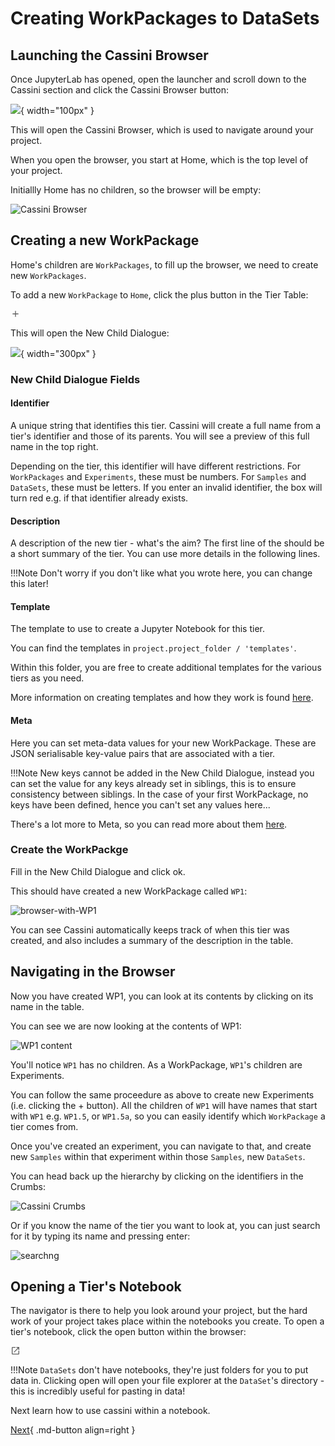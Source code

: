 # Creating WorkPackages to DataSets

## Launching the Cassini Browser

Once JupyterLab has opened, open the launcher and scroll down to the Cassini section and click the Cassini Browser button:

![](../static/cassini-launcher.png){ width="100px" }

This will open the Cassini Browser, which is used to navigate around your project.

When you open the browser, you start at Home, which is the top level of your project.

Initiallly Home has no children, so the browser will be empty:

![Cassini Browser](../static/browser-panel.png)

## Creating a new WorkPackage

Home's children are `WorkPackages`, to fill up the browser, we need to create new `WorkPackages`.

To add a new `WorkPackage` to `Home`, click the plus button in the Tier Table:

<svg xmlns="http://www.w3.org/2000/svg" width="16" viewBox="0 0 24 24" data-icon="ui-components:add" class=""><g xmlns="http://www.w3.org/2000/svg" class="jp-icon3" fill="#616161"><path d="M19 13h-6v6h-2v-6H5v-2h6V5h2v6h6v2z"></path></g></svg>

This will open the New Child Dialogue:

![](../static/new-child-dialogue.png){ width="300px" }

### New Child Dialogue Fields

#### Identifier

A unique string that identifies this tier. Cassini will create a full name from a tier's identifier and those of its parents. You will see a preview of this full name in the top right.

Depending on the tier, this identifier will have different restrictions. For `WorkPackages` and `Experiments`, these must be numbers. For `Samples` and `DataSets`, these must be letters. If you enter an invalid identifier, the box will turn red e.g. if that identifier already exists.

#### Description

A description of the new tier - what's the aim? The first line of the should be a short summary of the tier. You can use more details in the following lines.

!!!Note
    Don't worry if you don't like what you wrote here, you can change this later!

#### Template

The template to use to create a Jupyter Notebook for this tier.

You can find the templates in `project.project_folder / 'templates'`.

Within this folder, you are free to create additional templates for the various tiers as you need.

More information on creating templates and how they work is found [here](templating.md).

#### Meta

Here you can set meta-data values for your new WorkPackage. These are JSON serialisable key-value pairs that are associated with a tier.

!!!Note
    New keys cannot be added in the New Child Dialogue, instead you can set the value for any keys already set in siblings, this is to ensure consistency between siblings. In the case of your first WorkPackage, no keys have been defined, hence you can't set any values here...

There's a lot more to Meta, so you can read more about them [here](./meta.md).

### Create the WorkPackge

Fill in the New Child Dialogue and click ok.

This should have created a new WorkPackage called `WP1`:

![browser-with-WP1](../static/browser-with-WP1.png)

You can see Cassini automatically keeps track of when this tier was created, and also includes a summary of the description in the table.

## Navigating in the Browser

Now you have created WP1, you can look at its contents by clicking on its name in the table.

You can see we are now looking at the contents of WP1:

![WP1 content](../static/WP1-content.png)

You'll notice `WP1` has no children. As a WorkPackage, `WP1`'s children are Experiments.

You can follow the same proceedure as above to create new Experiments (i.e. clicking the + button). All the children of `WP1` will have names that start with `WP1` e.g. `WP1.5`, or `WP1.5a`, so you can easily identify which `WorkPackage` a tier comes from.

Once you've created an experiment, you can navigate to that, and create new `Samples` within that experiment within those `Samples`, new `DataSets`.

You can head back up the hierarchy by clicking on the identifiers in the Crumbs:

![Cassini Crumbs](../static/cassini-crumbs.png)

Or if you know the name of the tier you want to look at, you can just search for it by typing its name and pressing enter:

![searchng](../static/searching.png)

## Opening a Tier's Notebook

The navigator is there to help you look around your project, but the hard work of your project takes place within the notebooks you create. To open a tier's notebook, click the open button within the browser:

<svg xmlns="http://www.w3.org/2000/svg" width="16" viewBox="0 0 24 24" data-icon="ui-components:launcher" class=""><path xmlns="http://www.w3.org/2000/svg" class="jp-icon3 jp-icon-selectable" fill="#616161" d="M19 19H5V5h7V3H5a2 2 0 00-2 2v14a2 2 0 002 2h14c1.1 0 2-.9 2-2v-7h-2v7zM14 3v2h3.59l-9.83 9.83 1.41 1.41L19 6.41V10h2V3h-7z"></path></svg>

!!!Note
    `DataSets` don't have notebooks, they're just folders for you to put data in. Clicking open will open your file explorer at the `DataSet`'s directory - this is incredibly useful for pasting in data!

Next learn how to use cassini within a notebook.

[Next](within-the-notebook.md){ .md-button align=right }